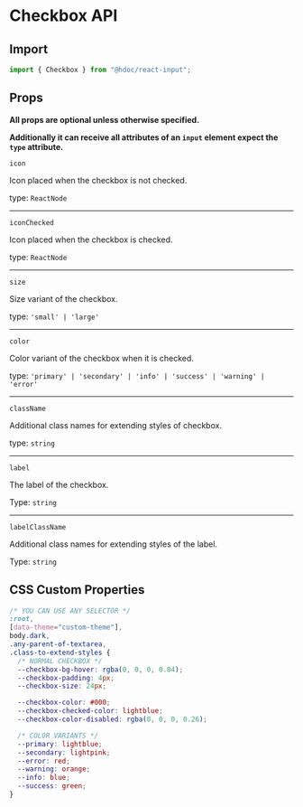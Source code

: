 # Checkbox API

## Import

```js
import { Checkbox } from "@hdoc/react-input";
```

## Props

**All props are optional unless otherwise specified.**

**Additionally it can receive all attributes of an `input` element expect the
`type` attribute.**

`icon`

Icon placed when the checkbox is not checked.

type: `ReactNode`

---

`iconChecked`

Icon placed when the checkbox is checked.

type: `ReactNode`

---

`size`

Size variant of the checkbox.

type: `'small' | 'large'`

---

`color`

Color variant of the checkbox when it is checked.

type: `'primary' | 'secondary' | 'info' | 'success' | 'warning' | 'error'`

---

`className`

Additional class names for extending styles of checkbox.

type: `string`

---

`label`

The label of the checkbox.

Type: `string`

---

`labelClassName`

Additional class names for extending styles of the label.

Type: `string`

## CSS Custom Properties

```css
/* YOU CAN USE ANY SELECTOR */
:root,
[data-theme="custom-theme"],
body.dark,
.any-parent-of-textarea,
.class-to-extend-styles {
  /* NORMAL CHECKBOX */
  --checkbox-bg-hover: rgba(0, 0, 0, 0.04);
  --checkbox-padding: 4px;
  --checkbox-size: 24px;

  --checkbox-color: #000;
  --checkbox-checked-color: lightblue;
  --checkbox-color-disabled: rgba(0, 0, 0, 0.26);

  /* COLOR VARIANTS */
  --primary: lightblue;
  --secondary: lightpink;
  --error: red;
  --warning: orange;
  --info: blue;
  --success: green;
}
```
